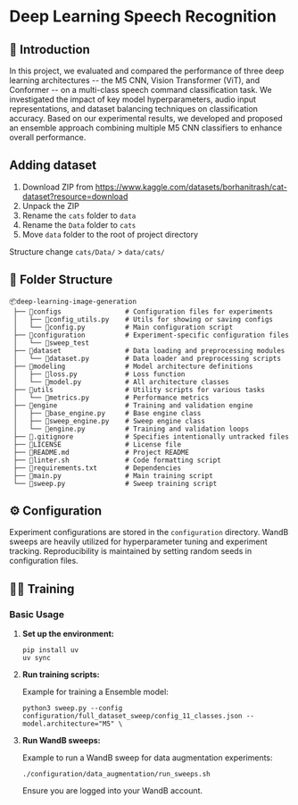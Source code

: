 # Deep Learning Speech Recognition

## 🚀 Introduction

In this project, we evaluated and compared the performance of three deep learning architectures -- the M5 CNN, Vision Transformer (ViT), and Conformer -- on a multi-class speech command classification task. We investigated the impact of key model hyperparameters, audio input representations, and dataset balancing techniques on classification accuracy. Based on our experimental results, we developed and proposed an ensemble approach combining multiple M5 CNN classifiers to enhance overall performance.

## Adding dataset

1. Download ZIP from https://www.kaggle.com/datasets/borhanitrash/cat-dataset?resource=download
2. Unpack the ZIP
3. Rename the `cats` folder to `data`
4. Rename the `Data` folder to `cats`
5. Move `data` folder to the root of project directory

Structure change `cats/Data/` > `data/cats/`

## 📂 Folder Structure

```plaintext
📦deep-learning-image-generation
 ├── 📂configs                # Configuration files for experiments
 │   ├── 📄config_utils.py    # Utils for showing or saving configs
 │   └── 📄config.py          # Main configuration script
 ├── 📂configuration          # Experiment-specific configuration files
 │   └── 📂sweep_test
 ├── 📂dataset                # Data loading and preprocessing modules
 │   └── 📄dataset.py         # Data loader and preprocessing scripts
 ├── 📂modeling               # Model architecture definitions
 │   ├── 📄loss.py            # Loss function
 │   └── 📄model.py           # All architecture classes
 ├── 📂utils                  # Utility scripts for various tasks
 │   └── 📄metrics.py         # Performance metrics
 ├── 📂engine                 # Training and validation engine
 │   ├── 📄base_engine.py     # Base engine class
 │   ├── 📄sweep_engine.py    # Sweep engine class
 │   └── 📄engine.py          # Training and validation loops
 ├── 📄.gitignore             # Specifies intentionally untracked files
 ├── 📄LICENSE                # License file
 ├── 📄README.md              # Project README
 ├── 📄linter.sh              # Code formatting script
 ├── 📄requirements.txt       # Dependencies
 ├── 📄main.py                # Main training script
 └── 📄sweep.py               # Sweep training script
```

## ⚙️ Configuration

Experiment configurations are stored in the `configuration` directory. WandB sweeps are heavily utilized for hyperparameter tuning and experiment tracking. Reproducibility is maintained by setting random seeds in configuration files.

## 🏋️‍♂️ Training

### Basic Usage

1.  **Set up the environment:**

    ```shell
    pip install uv
    uv sync
    ```

2.  **Run training scripts:**

    Example for training a Ensemble model:

    ```shell
    python3 sweep.py --config configuration/full_dataset_sweep/config_11_classes.json --model.architecture="M5" \
    ```

3.  **Run WandB sweeps:**

    Example to run a WandB sweep for data augmentation experiments:

    ```shell
    ./configuration/data_augmentation/run_sweeps.sh
    ```

    Ensure you are logged into your WandB account.